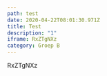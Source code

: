 ```yaml
---
path: test
date: 2020-04-22T08:01:30.971Z
title: Test
description: "1"
iframe: RxZTgNXz
category: Groep B
---
```

RxZTgNXz

